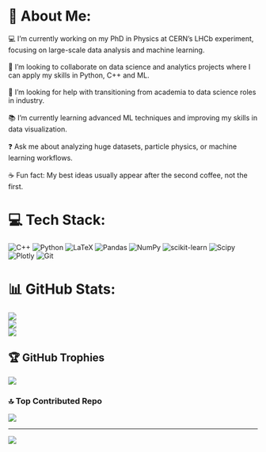 # 💫 About Me:
💻 I’m currently working on my PhD in Physics at CERN’s LHCb experiment, focusing on large-scale data analysis and machine learning.<br><br>🤝 I’m looking to collaborate on data science and analytics projects where I can apply my skills in Python, C++ and ML.<br><br>🧠 I’m looking for help with transitioning from academia to data science roles in industry.<br><br>📚 I’m currently learning advanced ML techniques and improving my skills in data visualization.<br><br>❓ Ask me about analyzing huge datasets, particle physics, or machine learning workflows.<br><br>☕ Fun fact: My best ideas usually appear after the second coffee, not the first.


# 💻 Tech Stack:
![C++](https://img.shields.io/badge/c++-%2300599C.svg?style=for-the-badge&logo=c%2B%2B&logoColor=white) ![Python](https://img.shields.io/badge/python-3670A0?style=for-the-badge&logo=python&logoColor=ffdd54) ![LaTeX](https://img.shields.io/badge/latex-%23008080.svg?style=for-the-badge&logo=latex&logoColor=white) ![Pandas](https://img.shields.io/badge/pandas-%23150458.svg?style=for-the-badge&logo=pandas&logoColor=white) ![NumPy](https://img.shields.io/badge/numpy-%23013243.svg?style=for-the-badge&logo=numpy&logoColor=white) ![scikit-learn](https://img.shields.io/badge/scikit--learn-%23F7931E.svg?style=for-the-badge&logo=scikit-learn&logoColor=white) ![Scipy](https://img.shields.io/badge/SciPy-%230C55A5.svg?style=for-the-badge&logo=scipy&logoColor=%white) ![Plotly](https://img.shields.io/badge/Plotly-%233F4F75.svg?style=for-the-badge&logo=plotly&logoColor=white) ![Git](https://img.shields.io/badge/git-%23F05033.svg?style=for-the-badge&logo=git&logoColor=white)
# 📊 GitHub Stats:
![](https://github-readme-stats.vercel.app/api?username=Sara-Sellam&theme=outrun&hide_border=false&include_all_commits=false&count_private=false)<br/>
![](https://nirzak-streak-stats.vercel.app/?user=Sara-Sellam&theme=outrun&hide_border=false)<br/>
![](https://github-readme-stats.vercel.app/api/top-langs/?username=Sara-Sellam&theme=outrun&hide_border=false&include_all_commits=false&count_private=false&layout=compact)

## 🏆 GitHub Trophies
![](https://github-profile-trophy.vercel.app/?username=Sara-Sellam&theme=radical&no-frame=false&no-bg=true&margin-w=4)

### 🔝 Top Contributed Repo
![](https://github-contributor-stats.vercel.app/api?username=Sara-Sellam&limit=5&theme=dark&combine_all_yearly_contributions=true)

---
[![](https://visitcount.itsvg.in/api?id=Sara-Sellam&icon=0&color=0)](https://visitcount.itsvg.in)

<!-- Proudly created with GPRM ( https://gprm.itsvg.in ) -->
